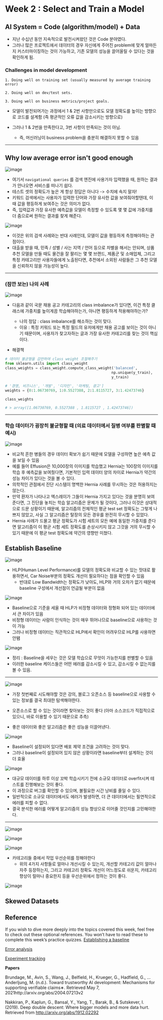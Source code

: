 

# Week 2 : Select and Train a Model	



## AI System = Code (algorithm/model) + Data

- 지난 수십년 동안 지속적으로 발전시켜왔던 것은 Code 분야였다.
- 그러나 많은 프로젝트에서 데이터의 경우 자신에게 주어진 problem에 맞게 얼마든지 커스터마이징하는 것이 가능하고, 기존 모델의 성능을 끌어올릴 수 있다는 것을 확인하게 됨.

### Challenges in model development

```
1. Doing well on training set (usually measured by average training error)

2. Doing well on dev/test sets.

3. Doing well on business metrics/project goals.
```

- 모델이 발전되어가는 과정에서 1 & 2번 사항만으로도 모델 정확도를 높이는 방향으로 코드를 설계함 (즉 평균적인 오류 값을 감소시키는 방향으로)

- 그러나 1 & 2번을 만족한다고, 3번 사항이 만족되는 것이 아님.
  - 즉, 머신러닝이 business problem을 충분히 해결하지 못할 수 있음

---

## Why low average error isn't good enough

![image](https://user-images.githubusercontent.com/40455392/147060068-386efbad-39b8-49f5-9fce-d646bb38a23e.png)



- 여기서 `navigational queries` 를 검색 엔진에 사용가자 입력했을 때, 원하는 결과가 안나오면 서비스를 떠나기 쉽다.
- 테스트 셋의 정확도가 높은 게 항상 정답은 아니다 -> 수치에 속지 말자!
- 키워드 검색에서는 사용자가 입력한 단어와 가장 유사한 값을 보여줘야할텐데, 이 때 값을 평등하게 보여주는 것은 의미가 없다.
- 즉, 입력값과 가장 유사한 예측값을 모델이 측정할 수 있도록 몇 몇 값에 가중치를 더 줌으로써 원하는 결과를 찾게 해준다.



![image](https://user-images.githubusercontent.com/40455392/147061820-8ad9c17e-5b2b-4002-a256-d385dcaa6449.png)

- 이것은 위의 검색 사례와는 반대 사례인데, 모델이 값을 평등하게 측정해야하는 관점이다.
- 대출을 받을 때, 민족 / 성별 / 사는 지역 / 언어 등으로 차별을 해서는 안되며, 상품 추천 모델을 만들 때도 물건을 잘 팔리는 몇 몇 브랜드, 제품군 및 소매업체, 그리고 특정 카테고리만 사용자들에게 노출된다면, 추천에서 소외된 사람들은 그 추천 모델을 신뢰하지 않을 가능성이 높다.

---

### (잠깐 보는) 나의 사례

![image](https://user-images.githubusercontent.com/40455392/143972788-42081cc3-1ae2-4d58-bb29-6e0c82aebb0f.png)



- 다음과 같이 국문 채용 공고 카테고리의 class imbalance가 있다면, 이건 특정 클래스에 가중치를 높이게끔 학습해야하는가, 아니면 평등하게 적용해야하는가?
  - 나의 정답 : class imbalance를 해소하는 것이 맞다.
  - 이유 : 특정 키워드 또는 특정 필드의 유저에게만 채용 공고를 보이는 것이 아니기 때문이며, 사용자가 찾고자하는 글과 가장 유사한 카테고리를 찾는 것이 핵심이다.

- 해결책

```python
# 데이터 불균형을 감안하여 class weight 조절해주기
from sklearn.utils import class_weight
class_weights = class_weight.compute_class_weight('balanced',
                                                 np.unique(y_train),
                                                 y_train)

# '경영, 비즈니스', '개발', '디자인', '마케팅, 광고']
weights = {0:1.06730769, 1:0.5527388, 2:1.8115727, 3:1.42473746}

class_weights

# > array([1.06730769, 0.5527388 , 1.8115727 , 1.42473746])
```

---

### 학습 데이터가 굉장히 불균형할 때 (의료 데이터에서 질병 여부를 판별할 때 예시)

![image](https://user-images.githubusercontent.com/40455392/147063491-985dbf9e-247a-40f5-ae96-728b7d57a5a8.png)

- 비교적 흔한 병들의 경우 데이터 확보가 쉽기 때문에 모델을 구성하면 높은 예측 값을 보일 수 있음
- 예를 들어 Effusion은 10,000장의 이미지를 학습했고 Hernia는 100장의 이미지를 학습 후 예측값을 보여줬다면, 기본적인 입력 데이터 양의 차이로 Hernia가 약간의 성능 차이가 있다는 것을 볼 수 있다.
- 의학적인 관점에서 진단 시스템이 명백한 Hernia 사례를 무시하는 것은 허용하지는 않는다.
- 만약 환자가 나타나고 엑스레이가 그들이 Hernia 가지고 있다는 것을 분명히 보여준다면, 그 진단을 놓치는 학습 알고리즘은 문제가 될 것이다, 그러나 이것은 상대적으로 드문 상황이기 때문에, 알고리즘의 전체적인 평균 test set 정확도는 그렇게 나쁘지 않았고, 사실 그 알고리즘은 탈장의 모든 경우를 완전히 무시할 수 있었다. 
- Hernia 사례가 드물고 평균  정확도가 시험 세트의 모든 예에 동일한 가중치를 준다면 알고리즘이 이 평균 시험 세트 정확도를 손상시키지 않고 그것을 거의 무시할 수 있기 때문에 이 평균 test 정확도에 약간의 영향만 미쳤다.



## Establish Baseline

![image](https://user-images.githubusercontent.com/40455392/147065164-a581bb78-f31c-48d4-be8a-454ab5396081.png)

- HLP(Human Level Performance)를 모델의 정확도와 비교할 수 있는 잣대로 활용하면서, Car Noise부분의 정확도 개선이 필요하다는 점을 확인할 수 있음
  - 반대로 Low Bandwidth는 정확도가 낮아도, HLP와 거의 오차가 없기 때문에 baseline 구성에서 개선점이 언급될 부분이 없음

![image](https://user-images.githubusercontent.com/40455392/147065764-1789587f-89a5-48a0-97ec-0fd2ff3d852b.png)

- Baseline으로 기준을 세울 때 HLP가 비정형 데이터와 정형화 되어 있는 데이터에서 큰 차이가 있음
- 비정형 데이터는 사람이 인식하는 것이 매우 뛰어나므로 baseline으로 사용하는 것이 가능
- 그러나 비정형 데이터는 직관적으로 HLP에서 확인이 어려우므로 HLP를 사용하면 안됌

![image](https://user-images.githubusercontent.com/40455392/147066224-91d28723-79d8-45a4-9582-4a9ea1f59791.png)

- 정리 : Baseline을 세우는 것은 모델 학습으로 무엇이 가능한지를 판별할 수 있음
- 이러한 baseline 케이스들은 어떤 에러를 감소시킬 수 있고, 감소시킬 수 없는지를 볼 수 있음.

---

![image](https://user-images.githubusercontent.com/40455392/147067785-9a9cbca4-d32d-42e9-bb37-ba9a07f0facd.png)

- 가장 첫번째로 시도해야할 것은 강의, 블로그 오픈소스 등 baseline으로 사용할 수 있는 정보를 결국 최대한 탐색해야한다.
- 오픈소스로 할 수 있는 것이라면 찾아보는 것이 좋다 (아마 소스코드가 직접적으로 있으니, 바로 이용할 수 있기 때문으로 추측)

- 좋은 데이터와 좋은 알고리즘은 좋은 성능을 이끌어낸다.



![image](https://user-images.githubusercontent.com/40455392/147067102-10346dc7-4eac-46e7-9311-e9304955f1d7.png)

- Baseline이 설정되어 있다면 배포 제약 조건을 고려하는 것이 맞다.
- 그러나 baseline이 설정되어 있지 않은 상황이라면 baseline부터 설계하는 것이 더 효율





![image](https://user-images.githubusercontent.com/40455392/147067317-c6551976-7563-4ee9-8bcd-0444e8c03266.png)

- 대규모 데이터를 하루 이상 꼬박 학습시키기 전에 소규모 데이터로 overfit시켜 테스트를 진행해보는 것이 좋다.
- 이 과정으로 버그를 확인할 수 있으며, 불필요한 시간 낭비를 줄일 수 있다.
- 일반적으로 소규모 데이터에서도 에러가 발생하면, 더 큰 데이터에서는 필연적으로 에러를 피할 수 없다.
- 결국 분석한 에러를 어떻게 알고리즘의 성능 향상으로 이어줄 것인지를 고민해야한다.

---

![image](https://user-images.githubusercontent.com/40455392/147070207-373d1ecc-6ff8-4b08-b9bf-9469142af33f.png)





![image](https://user-images.githubusercontent.com/40455392/147071396-7dbd816e-07c4-4248-ad6e-e42aec321baf.png)



![image](https://user-images.githubusercontent.com/40455392/147071522-c151f9de-df59-469d-8a78-e9dad2c2a3fe.png)

- 카테고리들 중에서 작업 우선순위를 정해야한다
  - 위의 4가지 사항들로 얼마나 개선시킬 수 있는지, 개선할 카테고리 값이 얼마나 자주 등장하는지, 그리고 카테고리 정확도 개선이 어느정도로 쉬운지, 카테고리 향상이 럴마나 중요한지 등을 우선순위에서 정하는 것이 좋다.

![image](https://user-images.githubusercontent.com/40455392/147071714-f0342ba0-eef2-492c-845e-7c5c5b88cce8.png)



## Skewed Datasets







## Reference

If you wish to dive more deeply into the topics covered this week, feel free to check out these optional references. You won’t have to read these to complete this week’s practice quizzes. [Establishing a baseline](https://blog.ml.cmu.edu/2020/08/31/3-baselines/)

[Error analysis](https://techcommunity.microsoft.com/t5/azure-ai/responsible-machine-learning-with-error-analysis/ba-p/2141774)

[Experiment tracking](https://neptune.ai/blog/ml-experiment-tracking)



**Papers**

Brundage, M., Avin, S., Wang, J., Belfield, H., Krueger, G., Hadfield, G., … Anderljung, M. (n.d.). Toward trustworthy AI development: Mechanisms for supporting verifiable claims∗. Retrieved May 7, 2021http://arxiv.org/abs/2004.07213v2

Nakkiran, P., Kaplun, G., Bansal, Y., Yang, T., Barak, B., & Sutskever, I. (2019). Deep double descent: Where bigger models and more data hurt. Retrieved from http://arxiv.org/abs/1912.02292